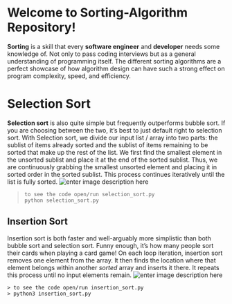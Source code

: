 # Welcome to Sorting-Algorithm Repository!


**Sorting**  is a skill that every  **software engineer**  and  **developer**  needs some knowledge of. Not only to pass coding interviews but as a general understanding of programming itself. The different sorting algorithms are a perfect showcase of how algorithm design can have such a strong effect on program complexity, speed, and efficiency.


# Selection Sort

**Selection sort** is also quite simple but frequently outperforms bubble sort. If you are choosing between the two, it’s best to just default right to selection sort. With Selection sort, we divide our input list / array into two parts: the sublist of items already sorted and the sublist of items remaining to be sorted that make up the rest of the list. We first find the smallest element in the unsorted sublist and place it at the end of the sorted sublist. Thus, we are continuously grabbing the smallest unsorted element and placing it in sorted order in the sorted sublist. This process continues iteratively until the list is fully sorted.
           ![enter image description here](https://a.top4top.io/p_1741bco6x1.gif)
       

>     to see the code open/run selection_sort.py
>     python selection_sort.py

##  Insertion Sort

Insertion sort is both faster and well-arguably more simplistic than both bubble sort and selection sort. Funny enough, it’s how many people sort their cards when playing a card game! On each loop iteration, insertion sort removes one element from the array. It then finds the location where that element belongs within another  _sorted_  array and inserts it there. It repeats this process until no input elements remain.
																![enter image description here](https://c.top4top.io/p_1741u2v4h1.gif)

    > to see the code open/run insertion_sort.py
    > python3 insertion_sort.py





